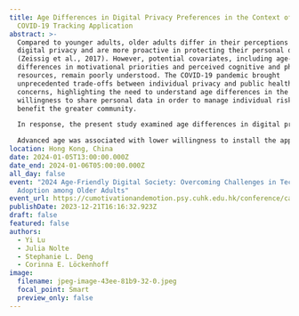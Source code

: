 ```yaml
---
title: Age Differences in Digital Privacy Preferences in the Context of a
  COVID-19 Tracking Application
abstract: >-
  Compared to younger adults, older adults differ in their perceptions of
  digital privacy and are more proactive in protecting their personal data
  (Zeissig et al., 2017). However, potential covariates, including age-related
  differences in motivational priorities and perceived cognitive and physical
  resources, remain poorly understood. The COVID-19 pandemic brought
  unprecedented trade-offs between individual privacy and public health
  concerns, highlighting the need to understand age differences in the
  willingness to share personal data in order to manage individual risk and
  benefit the greater community.

  In response, the present study examined age differences in digital privacy preferences in the context of installing and sharing personal information through a COVID-19 tracking application. We conducted secondary analyses of previously unpublished data gathered from a U.S. adult lifespan sample in the summer of 2020 (N = 500, aged 18–89 years, Mage = 49.90, SDage = 19.34; see Nolte et al., 2022). Participants were told to imagine an application providing daily updates on the general COVID-19 risk in their communities and their personal likelihood of virus exposure. They were then asked how willing they would be to install the application, and if they would share nine pieces of personal information (e.g., age, gender, race/ethnicity, location data) through the app. As potential covariates, we considered demographics, affect, motivational priorities, personality, self-rated mental/physical health, subjective cognition, as well as COVID-19 exposure and vulnerability. 

  Advanced age was associated with lower willingness to install the application and lower information-sharing intentions. Age-related differences in installation intentions remained unchanged after controlling for covariates. However, differences in information-sharing intentions were no longer significant after controlling for age-related decrements in the tendency to prioritize growth-oriented goals. We discuss implications for addressing age-based variations in the uptake of digital tracking and risk-management tools in the context of public health crises.
location: Hong Kong, China
date: 2024-01-05T13:00:00.000Z
date_end: 2024-01-06T05:00:00.000Z
all_day: false
event: "2024 Age-Friendly Digital Society: Overcoming Challenges in Technology
  Adoption among Older Adults"
event_url: https://cumotivationandemotion.psy.cuhk.edu.hk/conference/call-for-abstracts/
publishDate: 2023-12-21T16:16:32.923Z
draft: false
featured: false
authors:
  - Yi Lu
  - Julia Nolte
  - Stephanie L. Deng
  - Corinna E. Löckenhoff
image:
  filename: jpeg-image-43ee-81b9-32-0.jpeg
  focal_point: Smart
  preview_only: false
---
```

